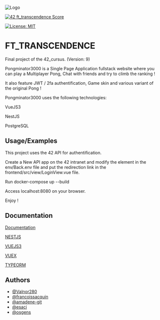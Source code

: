 
![Logo](https://cdn.intra.42.fr/achievement/image/604/pixel-placer.svg)



[![42 ft_transcendence Score](https://badge42.vercel.app/api/v2/cl4pg0oun004409kx3yb93gtp/project/2612942)](https://github.com/JaeSeoKim/badge42) 

[![License: MIT](https://img.shields.io/badge/License-MIT-yellow.svg)](https://opensource.org/licenses/MIT)
# FT_TRANSCENDENCE

Final project of the 42_cursus. (Version: 9)

Pongminator3000 is a Single Page Application fullstack website where you can play a Multiplayer Pong, Chat with friends and try to climb the ranking !

It also feature JWT / 2fa authentification, Game skin and various variant of the original Pong ! 

Pongminator3000  uses the following technologies:

VueJS3

NestJS

PostgreSQL




## Usage/Examples

This project uses the 42 API for authentification.

Create a New API app on the 42 intranet and modify the element in the env/Back.env file and put the redirection link in the frontend/src/view/LoginView.vue file.

Run docker-compose up --build

Access localhost:8080 on your browser.


Enjoy !


## Documentation

[Documentation](https://linktodocumentation)

[NESTJS](https://docs.nestjs.com/)

[VUEJS3](https://vuejs.org/)

[VUEX](https://vuex.vuejs.org/)

[TYPEORM](https://typeorm.io/)
## Authors

- [@Valnor280](https://github.com/Valnor280)
- [@francoissacquin](https://github.com/francoissacquin)
- [@amadene-git](https://github.com/amadene-git)
- [@esaci](https://github.com/esaci)
- [@osgens](https://github.com/osgens)

